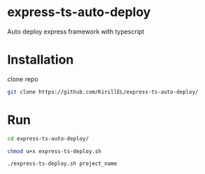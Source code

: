 # express-ts-auto-deploy
Auto deploy express framework with typescript

# Installation
clone repo
```bash
git clone https://github.com/KirillEL/express-ts-auto-deploy/
```
# Run

```bash
cd express-ts-auto-deploy/
```

```bash
chmod u+x express-ts-deploy.sh
```
```bash
./express-ts-deploy.sh project_name
```

